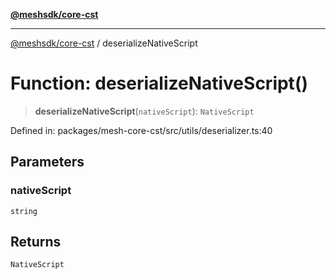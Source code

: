 [**@meshsdk/core-cst**](../README.md)

***

[@meshsdk/core-cst](../globals.md) / deserializeNativeScript

# Function: deserializeNativeScript()

> **deserializeNativeScript**(`nativeScript`): `NativeScript`

Defined in: packages/mesh-core-cst/src/utils/deserializer.ts:40

## Parameters

### nativeScript

`string`

## Returns

`NativeScript`
